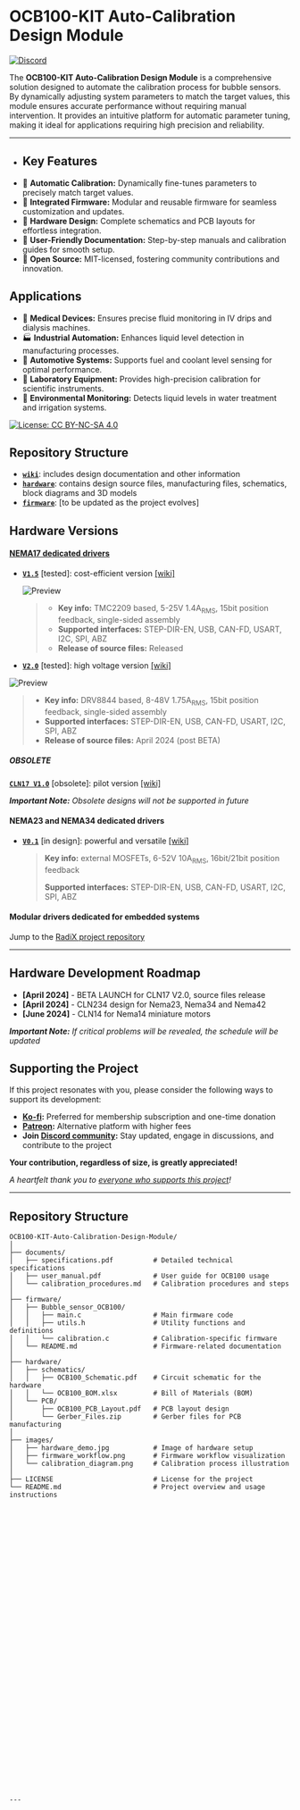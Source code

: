 # OCB100-KIT Auto-Calibration Design Module

[![Discord](https://img.shields.io/discord/1098363068435681290?style=social&logo=discord&label=COMMUNITY)](https://discord.gg/HtTujA2N)


The **OCB100-KIT Auto-Calibration Design Module** is a comprehensive solution designed to automate the calibration process for bubble sensors. By dynamically adjusting system parameters to match the target values, this module ensures accurate performance without requiring manual intervention. It provides an intuitive platform for automatic parameter tuning, making it ideal for applications requiring high precision and reliability.

---

- ## Key Features
- 🎯 **Automatic Calibration:** Dynamically fine-tunes parameters to precisely match target values.  
- 💾 **Integrated Firmware:** Modular and reusable firmware for seamless customization and updates.  
- 🔧 **Hardware Design:** Complete schematics and PCB layouts for effortless integration.  
- 📖 **User-Friendly Documentation:** Step-by-step manuals and calibration guides for smooth setup.  
- 🚀 **Open Source:** MIT-licensed, fostering community contributions and innovation.  

## Applications  

- 🏥 **Medical Devices:** Ensures precise fluid monitoring in IV drips and dialysis machines.  
- 🏭 **Industrial Automation:** Enhances liquid level detection in manufacturing processes.  
- 🚗 **Automotive Systems:** Supports fuel and coolant level sensing for optimal performance.  
- 🔬 **Laboratory Equipment:** Provides high-precision calibration for scientific instruments.     
- 🌱 **Environmental Monitoring:** Detects liquid levels in water treatment and irrigation systems.  




[![License: CC BY-NC-SA 4.0](https://img.shields.io/badge/License-CC_BY--NC--SA_4.0-lightgrey.svg)](license.md)


## Repository Structure

- **[`wiki`](wiki)**: includes design documentation and other information
- **[`hardware`](hardware)**: contains design source files, manufacturing files, schematics, block diagrams and 3D models
- **[`firmware`](https://github.com/creapunk/TunePulse)**: [to be updated as the project evolves]

## Hardware Versions

#### [NEMA17 dedicated drivers](./wiki/CLN17/readme.md)

- **[`V1.5`](hardware/CLN17/V1.5)** [tested]: cost-efficient version [[wiki]](./wiki/CLN17/V1.5/specification.md)

  ![Preview](wiki/assets/CLN17/V1.5/CLN17-V1.5-PHOTO.JPG)

  > - **Key info:** TMC2209 based, 5-25V 1.4A<sub>RMS</sub>, 15bit position feedback, single-sided assembly
  >- **Supported interfaces:** STEP-DIR-EN, USB, CAN-FD, USART, I2C, SPI, ABZ
  > - **Release of source files:** Released

  

- **[`V2.0`](hardware/CLN17/V2.0)** [tested]: high voltage version [[wiki]](./wiki/CLN17/V2.0/specification.md)

![Preview](wiki/assets/CLN17/V2.0/CLN17-V2.0-PHOTO.JPG)
  > - **Key info:** DRV8844 based, 8-48V 1.75A<sub>RMS</sub>, 15bit position feedback, single-sided assembly
  >- **Supported interfaces:** STEP-DIR-EN, USB, CAN-FD, USART, I2C, SPI, ABZ
  > - **Release of source files:** April 2024 (post BETA)


##### OBSOLETE 

**[`CLN17 V1.0`](hardware/CLN17/V1.0)** [obsolete]: pilot version [[wiki]](./wiki/CLN17/V1.0/specification.md)

***Important Note:** Obsolete designs will not be supported in future*

#### NEMA23 and NEMA34 dedicated drivers

- **[`V0.1`](hardware/CLN17/V1.5)** [in design]: powerful and versatile [[wiki]](./wiki/CLN234/V0.1/specification.md)

	> **Key info:** external MOSFETs, 6-52V 10A<sub>RMS</sub>, 16bit/21bit position feedback
	>
	> **Supported interfaces:** STEP-DIR-EN, USB, CAN-FD, USART, I2C, SPI, ABZ

#### Modular drivers dedicated for embedded systems

Jump to the [RadiX project repository](https://github.com/creapunk/RadiX)

------

## Hardware Development Roadmap

- **[April 2024]** - BETA LAUNCH for CLN17 V2.0, source files release
- **[April 2024]** - CLN234 design for Nema23, Nema34 and Nema42
- **[June 2024]** - CLN14 for Nema14 miniature motors

***Important Note:** If critical problems will be revealed, the schedule will be updated*

## Supporting the Project

If this project resonates with you, please consider the following ways to support its development:

- **[Ko-fi](https://ko-fi.com/creapunk):** Preferred for membership subscription and one-time donation
- **[Patreon](https://patreon.com/creapunk):** Alternative platform with higher fees
- **Join [Discord community](https://discord.gg/V4aJdTja8v):** Stay updated, engage in discussions, and contribute to the project

**Your contribution, regardless of size, is greatly appreciated!** 

*A heartfelt thank you to [everyone who supports this project](sponsors.md)!*












---

## **Repository Structure**
```plaintext
OCB100-KIT-Auto-Calibration-Design-Module/
│
├── documents/
│   ├── specifications.pdf          # Detailed technical specifications
│   ├── user_manual.pdf             # User guide for OCB100 usage
│   └── calibration_procedures.md   # Calibration procedures and steps
│
├── firmware/
│   ├── Bubble_sensor_OCB100/
│   │   ├── main.c                  # Main firmware code
│   │   ├── utils.h                 # Utility functions and definitions
│   │   └── calibration.c           # Calibration-specific firmware
│   └── README.md                   # Firmware-related documentation
│
├── hardware/
│   ├── schematics/
│   │   ├── OCB100_Schematic.pdf    # Circuit schematic for the hardware
│   │   └── OCB100_BOM.xlsx         # Bill of Materials (BOM)
│   └── PCB/
│       ├── OCB100_PCB_Layout.pdf   # PCB layout design
│       └── Gerber_Files.zip        # Gerber files for PCB manufacturing
│
├── images/
│   ├── hardware_demo.jpg           # Image of hardware setup
│   ├── firmware_workflow.png       # Firmware workflow visualization
│   └── calibration_diagram.png     # Calibration process illustration
│
├── LICENSE                         # License for the project
└── README.md                       # Project overview and usage instructions






































---




